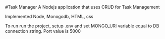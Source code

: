 #Task Manager
A Nodejs application that uses CRUD for Task Management


Implemented Node, Monogodb, HTML, css

To run run the project, setup .env and set MONGO_URI variable equal to DB connection string. Port value is 5000

